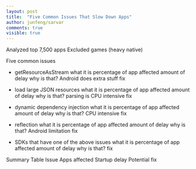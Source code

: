 ```yaml
---
layout: post
title:  "Five Common Issues That Slow Down Apps"
author: junfeng/sarvar
comments: true
visible: true
---
```


Analyzed top 7,500 apps
Excluded games (heavy native)

Five common issues

- getResourceAsStream
  what it is
  percentage of app affected
  amount of delay
  why is that? Android does extra stuff
  fix

- load large JSON resources
  what it is
  percentage of app affected
  amount of delay
  why is that? parsing is CPU intensive
  fix

- dynamic dependency injection
  what it is
  percentage of app affected
  amount of delay
  why is that? CPU intensive
  fix

- reflection
  what it is
  percentage of app affected
  amount of delay
  why is that? Android limitation
  fix

- SDKs that have one of the above issues
  what it is
  percentage of app affected
  amount of delay
  why is that?
  fix

Summary Table
Issue       Apps affected    Startup delay      Potential fix
